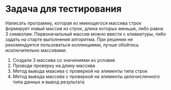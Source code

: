 # Задача для тестирования
Написать программу, которая из имеющегося массива строк формирует новый массив из строк, длина которых меньше, либо равна 3 символам. Первоначальный массив можно ввести с клавиатуры, либо задать на старте выполнения алгоритма. При решении не рекомендуется пользоваться коллекциями, лучше обойтись исключительно массивами.

1. Создали 3 массива со значениями из условия
2. Проводи проверку на длину массива 
3. Метод вывода маасива с проверкой на элименты типа строк
4. Метод вывода массива с проверкой на элименты целочисленного типа данных и вывод результата